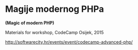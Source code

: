# Magije modernog PHPa 
**(Magic of modern PHP)**

Materials for workshop, CodeCamp Osijek, 2015

http://softwarecity.hr/events/event/codecamp-advanced-php/
